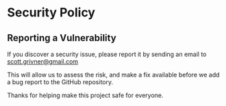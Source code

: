 # Security Policy

## Reporting a Vulnerability

If you discover a security issue, please report it by sending an
email to scott.grivner@gmail.com

This will allow us to assess the risk, and make a fix available before we add a
bug report to the GitHub repository.

Thanks for helping make this project safe for everyone.